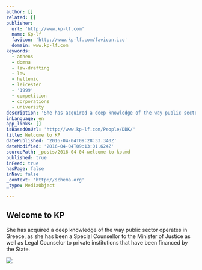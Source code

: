 ```yaml
---
author: []
related: []
publisher:
  url: 'http://www.kp-lf.com'
  name: Kp-lf
  favicon: 'http://www.kp-lf.com/favicon.ico'
  domain: www.kp-lf.com
keywords:
  - athens
  - domna
  - law-drafting
  - law
  - hellenic
  - leicester
  - '1999'
  - competition
  - corporations
  - university
description: 'She has acquired a deep knowledge of the way public sector operates in Greece, as she has been a Special Counsellor to the Minister of Justice as well as Legal Counselor to private institutions that have been financed by the State.'
inLanguage: en
app_links: []
isBasedOnUrl: 'http://www.kp-lf.com/People/DDK/'
title: Welcome to KP
datePublished: '2016-04-04T09:28:33.340Z'
dateModified: '2016-04-04T09:13:01.624Z'
sourcePath: _posts/2016-04-04-welcome-to-kp.md
published: true
inFeed: true
hasPage: false
inNav: false
_context: 'http://schema.org'
_type: MediaObject

---
```

<article style=""><h1>Welcome to KP</h1><p>She has acquired a deep knowledge of the way public sector operates in Greece, as she has been a Special Counsellor to the Minister of Justice as well as Legal Counselor to private institutions that have been financed by the State.</p><img src="http://www.kp-lf.com/upload/people/DDK_photo.jpeg" /></article>